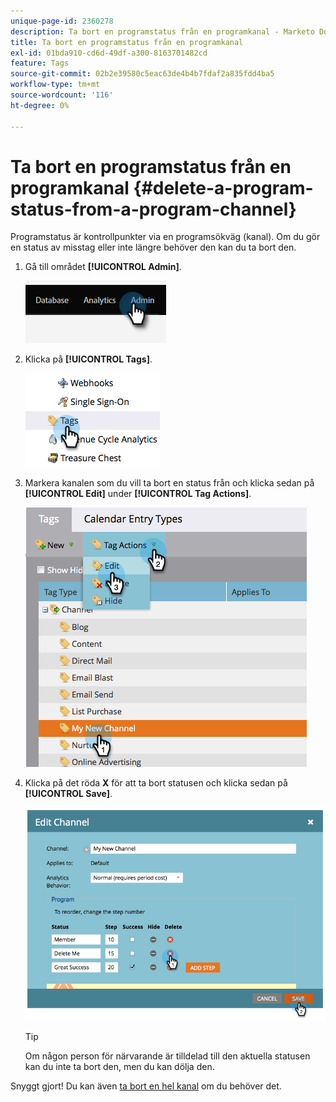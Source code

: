 ```yaml
---
unique-page-id: 2360278
description: Ta bort en programstatus från en programkanal - Marketo Docs - produktdokumentation
title: Ta bort en programstatus från en programkanal
exl-id: 01bda910-cd6d-49df-a300-8163701482cd
feature: Tags
source-git-commit: 02b2e39580c5eac63de4b4b7fdaf2a835fdd4ba5
workflow-type: tm+mt
source-wordcount: '116'
ht-degree: 0%

---
```


# Ta bort en programstatus från en programkanal {#delete-a-program-status-from-a-program-channel}

Programstatus är kontrollpunkter via en programsökväg (kanal). Om du gör en status av misstag eller inte längre behöver den kan du ta bort den.

1. Gå till området **[!UICONTROL Admin]**.

   ![](assets/delete-a-program-status-from-a-program-channel-1.png)

1. Klicka på **[!UICONTROL Tags]**.

   ![](assets/delete-a-program-status-from-a-program-channel-2.png)

1. Markera kanalen som du vill ta bort en status från och klicka sedan på **[!UICONTROL Edit]** under **[!UICONTROL Tag Actions]**.

   ![](assets/delete-a-program-status-from-a-program-channel-3.png)

1. Klicka på det röda **X** för att ta bort statusen och klicka sedan på **[!UICONTROL Save]**.

   ![](assets/delete-a-program-status-from-a-program-channel-4.png)

   >[!TIP]
   >
   >Om någon person för närvarande är tilldelad till den aktuella statusen kan du inte ta bort den, men du kan dölja den.

Snyggt gjort! Du kan även [ta bort en hel kanal](/help/marketo/product-docs/administration/tags/delete-a-program-channel.md) om du behöver det.
